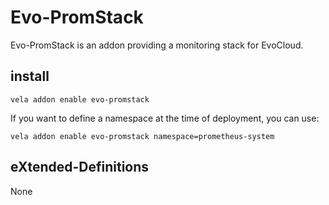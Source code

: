 # Evo-PromStack

Evo-PromStack is an addon providing a monitoring stack for EvoCloud.

## install

```shell
vela addon enable evo-promstack
```

If you want to define a namespace at the time of deployment, you can use:

```shell
vela addon enable evo-promstack namespace=prometheus-system
```

## eXtended-Definitions

None